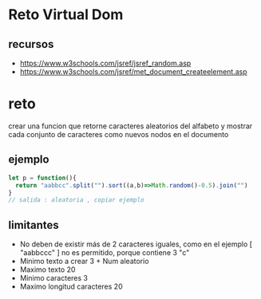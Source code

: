 # Reto Virtual Dom
## recursos
- https://www.w3schools.com/jsref/jsref_random.asp
- https://www.w3schools.com/jsref/met_document_createelement.asp

# reto
crear una funcion que retorne caracteres aleatorios del alfabeto  y mostrar cada conjunto de caracteres como nuevos nodos en el documento

## ejemplo
```javascript
let p = function(){
  return "aabbcc".split("").sort((a,b)=>Math.random()-0.5).join("")
}
// salida : aleatoria , copiar ejemplo
```

## limitantes
- No deben de existir más de 2 caracteres iguales, como en el ejemplo [ "aabbccc" ] no es permitido, porque contiene 3 "c"
- Minimo texto a crear 3  + Num aleatorio
- Maximo texto 20
- Minimo caracteres 3
- Maximo longitud caracteres 20
